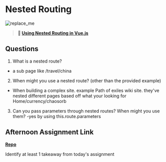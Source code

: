 # Nested Routing

![replace_me](https://codeworks.blob.core.windows.net/public/assets/img/illustrations/placeholder.svg)

> **📖 [Using Nested Routing in Vue.js](https://codeworksacademy.com/fs-student-guide/resources/wk6/04-Child-Routes)**

## Questions

1. What is a nested route?
- a sub page like /travel/china 

2. When might you use a nested route? (other than the provided example)
- When building a complex site. example Path of exiles wiki site. they've nested different pages based off what your looking for Home/currency/chaosorb

3. Can you pass parameters through nested routes? When might you use them?
-yes by using this.route.parameters

## Afternoon Assignment Link

**[Repo](https://github.com/Randyhall91/the-network)**

Identify at least 1 takeaway from today's assignment
